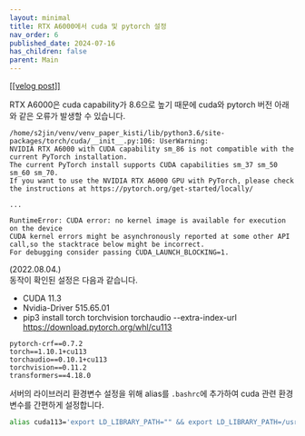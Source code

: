 ```yaml
---
layout: minimal
title: RTX A6000에서 cuda 및 pytorch 설정
nav_order: 6
published_date: 2024-07-16
has_children: false
parent: Main
---
```


<a href='https://velog.io/@s2jin/cuda-pytorch-setup-on-rtx-a6000'>[[velog post]]</a>

RTX A6000은 cuda capability가 8\.6으로 높기 때문에 cuda와 pytorch 버전 아래와 같은 오류가 발생할 수 있습니다.



```
/home/s2jin/venv/venv_paper_kisti/lib/python3.6/site-packages/torch/cuda/__init__.py:106: UserWarning:
NVIDIA RTX A6000 with CUDA capability sm_86 is not compatible with the current PyTorch installation.
The current PyTorch install supports CUDA capabilities sm_37 sm_50 sm_60 sm_70.
If you want to use the NVIDIA RTX A6000 GPU with PyTorch, please check the instructions at https://pytorch.org/get-started/locally/

...

RuntimeError: CUDA error: no kernel image is available for execution on the device
CUDA kernel errors might be asynchronously reported at some other API call,so the stacktrace below might be incorrect.
For debugging consider passing CUDA_LAUNCH_BLOCKING=1.
```
(2022\.08\.04\.)  
동작이 확인된 설정은 다음과 같습니다. 


* CUDA 11\.3
* Nvidia\-Driver 515\.65\.01
* pip3 install torch torchvision torchaudio \-\-extra\-index\-url <https://download.pytorch.org/whl/cu113>



```
pytorch-crf==0.7.2
torch==1.10.1+cu113
torchaudio==0.10.1+cu113
torchvision==0.11.2
transformers==4.18.0
```
서버의 라이브러리 환경변수 설정을 위해 alias를 `.bashrc`에 추가하여 cuda 관련 환경변수를 간편하게 설정합니다.



```bash
alias cuda113='export LD_LIBRARY_PATH="" && export LD_LIBRARY_PATH=/usr/local/cuda-11.3/lib64:$LD_LIBRARY_PATH && export PATH=/usr/local/cuda-11.3/bin:$PATH'
```
